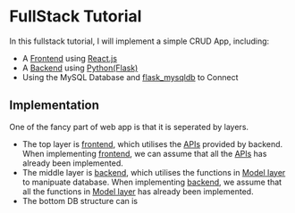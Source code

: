 # FullStack Tutorial

In this fullstack tutorial, I will implement a simple CRUD App, including:
- A [Frontend](./frontend/README.md) using [React.js](https://reactjs.org/)
- A [Backend](./docs/README.md) using [Python(Flask)](https://flask.palletsprojects.com/en/1.1.x/)
- Using the MySQL Database and [flask_mysqldb](https://flask-mysqldb.readthedocs.io/en/latest/) to Connect


## Implementation

One of the fancy part of web app is that it is seperated by layers.

- The top layer is [frontend](./frontend), which utilises the [APIs](./docs) provided by backend. When implementing [frontend](./frontend), we can assume that all the [APIs](./docs) has already been implemented.
- The middle layer is [backend](./backend), which utilises the functions in [Model layer](./backend/dbms) to manipuate database. When implementing [backend](./backend), we assume that all the functions in [Model layer](./backend/dbms) has already been implemented.
- The bottom DB structure can is [](./resources/ER_design.jpg)
